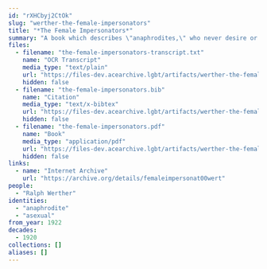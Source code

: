 ```yaml
---
id: "rXHCbyj2CtOk"
slug: "werther-the-female-impersonators"
title: "*The Female Impersonators*"
summary: "A book which describes \"anaphrodites,\" who never desire or pursue marriage, courtship, or sex"
files:
  - filename: "the-female-impersonators-transcript.txt"
    name: "OCR Transcript"
    media_type: "text/plain"
    url: "https://files-dev.acearchive.lgbt/artifacts/werther-the-female-impersonators/the-female-impersonators-transcript.txt"
    hidden: false
  - filename: "the-female-impersonators.bib"
    name: "Citation"
    media_type: "text/x-bibtex"
    url: "https://files-dev.acearchive.lgbt/artifacts/werther-the-female-impersonators/the-female-impersonators.bib"
    hidden: false
  - filename: "the-female-impersonators.pdf"
    name: "Book"
    media_type: "application/pdf"
    url: "https://files-dev.acearchive.lgbt/artifacts/werther-the-female-impersonators/the-female-impersonators.pdf"
    hidden: false
links:
  - name: "Internet Archive"
    url: "https://archive.org/details/femaleimpersonat00wert"
people:
  - "Ralph Werther"
identities:
  - "anaphrodite"
  - "asexual"
from_year: 1922
decades:
  - 1920
collections: []
aliases: []
---
```

